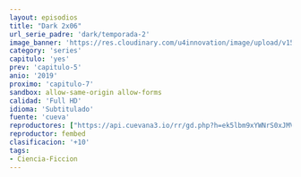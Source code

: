 ```yaml
---
layout: episodios
title: "Dark 2x06"
url_serie_padre: 'dark/temporada-2'
image_banner: 'https://res.cloudinary.com/u4innovation/image/upload/v1561171881/dark2banner-min_hmfg51.jpg'
category: 'series'
capitulo: 'yes'
prev: 'capitulo-5'
anio: '2019'
proximo: 'capitulo-7'
sandbox: allow-same-origin allow-forms
calidad: 'Full HD'
idioma: 'Subtitulado'
fuente: 'cueva'
reproductores: ["https://api.cuevana3.io/rr/gd.php?h=ek5lbm9xYWNrS0xJMVp5b21KREk0dFBLbjVkaHhkRGdrOG1jbnBpUnhhS1Z6SU9yYTZiVXY4K1lySVpvbXFMZnhzeWlucDNNMU1td3RxT0xsYlczd0xPU3FadVkyUT09"]
reproductor: fembed
clasificacion: '+10'
tags:
- Ciencia-Ficcion
---
```












